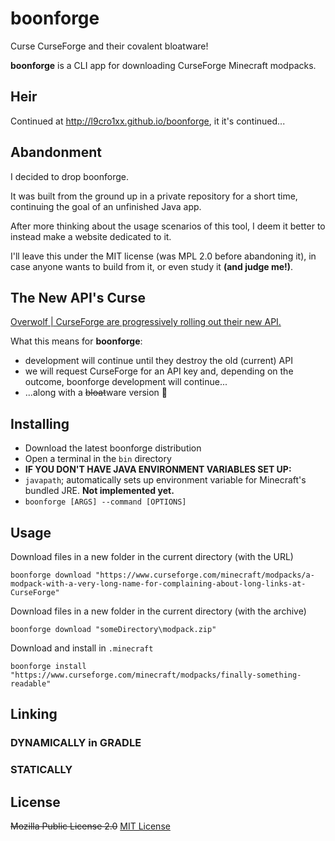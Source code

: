 # boonforge

Curse CurseForge and their covalent bloatware!

**boonforge** is a CLI app for downloading CurseForge Minecraft modpacks.

## Heir

Continued at http://l9cro1xx.github.io/boonforge, it it's continued...

## Abandonment

I decided to drop boonforge.

It was built from the ground up in a private repository for a short time, continuing the goal
of an unfinished Java app.

After more thinking about the usage scenarios of this tool, I deem it better to instead make a
website dedicated to it.

I'll leave this under the MIT license (was MPL 2.0 before abandoning it), in case anyone wants to
build from it, or even study it **(and judge me!)**.

## The New API's Curse

[Overwolf | CurseForge are progressively rolling out their new API.](https://mailchi.mp/overwolf/whats-new-with-overwolf-curseforge-november3)

What this means for **boonforge**:

- development will continue until they destroy the old (current) API
- we will request CurseForge for an API key and, depending on the outcome, boonforge development
  will continue...
- ...along with a ~~bloat~~ware version 👀

## Installing

- Download the latest boonforge distribution
- Open a terminal in the `bin` directory
- **IF YOU DON'T HAVE JAVA ENVIRONMENT VARIABLES SET UP:**
- `javapath`; automatically sets up environment variable for Minecraft's bundled JRE. **Not
  implemented yet.**
- `boonforge [ARGS] --command [OPTIONS]`

## Usage

Download files in a new folder in the current directory (with the URL)

    boonforge download "https://www.curseforge.com/minecraft/modpacks/a-modpack-with-a-very-long-name-for-complaining-about-long-links-at-CurseForge"

Download files in a new folder in the current directory (with the archive)

    boonforge download "someDirectory\modpack.zip"

Download and install in `.minecraft`

    boonforge install "https://www.curseforge.com/minecraft/modpacks/finally-something-readable"

## Linking

### DYNAMICALLY in GRADLE

[//]: # (TODO DYNAMICALLY in GRADLE)

### STATICALLY

[//]: # (TODO STATICALLY)

## License

~~Mozilla Public License 2.0~~
[MIT License](LICENSE.txt)
